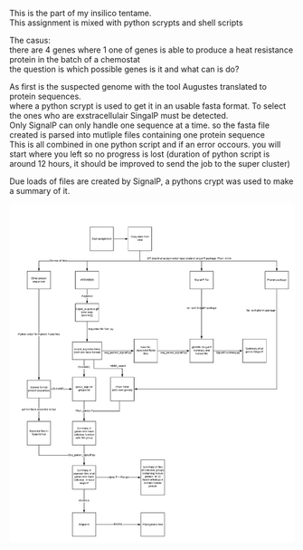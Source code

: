 This is the part of my insilico tentame.\
This assignment is mixed with python scrypts and shell scripts

The casus:\
there are 4 genes where 1 one of genes is able to produce a heat resistance protein in the batch of a chemostat\
the question is which possible genes is it and what can is do?

As first is the suspected genome with the tool Augustes translated to protein sequences.\
where a python scrypt is used to get it in an usable fasta format.
To select the ones who are exstracellulair SingalP must be detected.\
Only SignalP can only handle one sequence at a time. so the fasta file created is parsed into mutliple files containing one protein sequence\
This is all combined in one python script and if an error occours. you will start where you left so no progress is lost (duration of python script is around 12 hours, it should be improved to send the job to the super cluster)

Due loads of files are created by SignalP, a pythons crypt was used to make a summary of it.



![alt text](https://github.com/Dirowa/Python-scripts/blob/master/Insilico-biology/Pipeline_donny.png)



